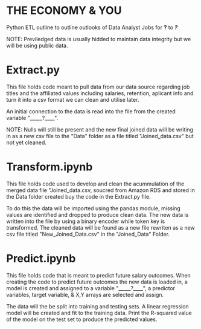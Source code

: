 # THE ECONOMY & YOU

Python ETL outline to outline outlooks of Data Analyst Jobs for ____?____ to ___?___

NOTE: Previledged data is usually hidded to maintain data integrity but we will be using public data.

# Extract.py
This file holds code meant to pull data from our data source regarding job titles and the affiliated values including salaries, retention, aplicant info and turn it into a csv format we can clean and utilise later.

An initial connection to the data is read into the file from the created variable "_____?____".

NOTE: Nulls will still be present and the new final joined data will be writing in as a new csv file to the "Data" folder as a file titled "Joined_data.csv" but not yet cleaned.


# Transform.ipynb
This file holds code used to develop and clean the acummulation of the merged data file "Joined_data.csv, soucred from Amazon RDS and stored in the Data folder created buy the code in the Extract.py file.

To do this the data will be imported using the pandas module, missing values are identified and dropped to produce clean data.
The new data is written into the file by using a binary encoder while token key is transformed.
The cleaned data will be found as a new file rewriten as a new csv file titled "New_Joined_Data.csv" in the "Joined_Data" Folder.


# Predict.ipynb

This file holds code that is meant to predict future salary outcomes. When creating the code to predict future outcomes the new data is loaded in, a model is created and assigned to a variable "_____?____", a predictor variables, target variable, & X,Y  arrays are selected and assign.

The data will the be split into training and testing sets. A linear regression model will be created and fit to the training data. 
Print the R-squared value of the model on the test set to produce the predicted values.
